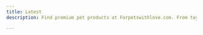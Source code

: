 ```yaml
---
title: Latest
description: Find premium pet products at Forpetswithlove.com. From toys and treats to bedding and grooming essentials, we have everything your furry friend needs for a happy and healthy life. Choose from a wide range of high-quality pet products and give your pet the love they deserve.

---
```

